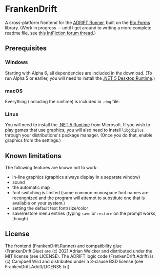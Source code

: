 # FrankenDrift

A cross-platform frontend for the [ADRIFT Runner](https://adrift.co), built on the
[Eto.Forms](https://github.com/picoe/Eto) library. (Work in progress -- until I get around to
writing a more complete readme file, see [this IntFiction forum thread](https://intfiction.org/t/frankendrift-play-adrift-games-on-mac-and-linux/51528).)

## Prerequisites

### Windows
Starting with Alpha 6, all dependencies are included in the download. (To run Alpha 5 or earlier, you will
need to install the [.NET 5 Desktop Runtime](https://dotnet.microsoft.com/download/dotnet/5.0).)

### macOS
Everything (including the runtime) is included in `.dmg` file.

### Linux
You will need to install the [.NET 5 Runtime](https://docs.microsoft.com/en-us/dotnet/core/install/linux)
from Microsoft. If you wish to play games that use graphics, you will also need to install `libgdiplus`
through your distributions's package manager. (Once you do that, enable graphics from the settings.)

## Known limitations

The following features are known not to work:

* in-line graphics (graphics always display in a separate window)
* sound
* the automatic map
* font switching is limited (some common monospace font names are recongnized and the program will attempt to
  substitute one that is available on your system.)
* setting the default text font/size/color
* save/restore menu entries (typing `save` or `restore` on the prompt works, though)

## License

The frontend (FrankenDrift.Runner) and compatibility glue (FrankenDrift.Glue) are (c) 2021 Adrian
Welcker and distributed under the MIT license (see LICENSE). The ADRIFT logic code
(FrankenDrift.Adrift) is (c) Campbell Wild and distributed under a 3-clause BSD license (see
FrankenDrift.Adrift/LICENSE.txt)
